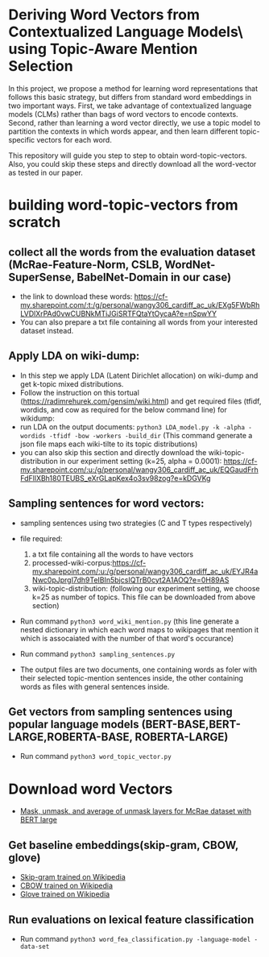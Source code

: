 # Deriving Word Vectors from Contextualized Language Models\\ using Topic-Aware Mention Selection

In this project, we propose a method for learning word representations that follows this basic strategy, but differs from standard word embeddings in two important ways. First, we take advantage of contextualized language models (CLMs) rather than bags of word vectors to encode contexts. Second, rather than learning a word vector directly, we use a topic model to partition the contexts in which words appear, and then learn different topic-specific vectors for each word.

This repository will guide you step to step to obtain word-topic-vectors. Also, you could skip these steps and directly download all the word-vector as tested in our paper. 

# building word-topic-vectors from scratch

## collect all the words from the evaluation dataset (McRae-Feature-Norm, CSLB, WordNet-SuperSense, BabelNet-Domain in our case)

- the link to download these words: https://cf-my.sharepoint.com/:t:/g/personal/wangy306_cardiff_ac_uk/EXg5FWbRhLVDlXrPAd0vwCUBNkMTiJGiSRTFQtaYtOycaA?e=nSpwYY
- You can also prepare a txt file containing all words from your interested dataset instead. 

## Apply LDA on wiki-dump:
- In this step we apply LDA (Latent Dirichlet allocation) on wiki-dump and get k-topic mixed distributions.
- Follow the instruction on this tortual (https://radimrehurek.com/gensim/wiki.html) and get required files (tfidf, wordids, and cow as required for the below command line) for wikidump:
- run LDA on the output documents: `python3 LDA_model.py -k -alpha -wordids -tfidf -bow -workers -build_dir` (This command generate a json file maps each wiki-tilte to its topic distributions)
- you can also skip this section and directly download the wiki-topic-distribution in our experiment setting (k=25, alpha = 0.0001): https://cf-my.sharepoint.com/:u:/g/personal/wangy306_cardiff_ac_uk/EQGaudFrhFdFllXBh180TEUBS_eXrGLapKex4o3sv98zog?e=kDGVKg

## Sampling sentences for word vectors:
- sampling sentences using two strategies (C and T types respectively)
- file required: 
  1. a txt file containing all the words to have vectors
  2. processed-wiki-corpus:https://cf-my.sharepoint.com/:u:/g/personal/wangy306_cardiff_ac_uk/EYJR4aNwc0pJprgI7dh9TeIBIn5bjcsIQTrB0cyt2A1AOQ?e=0H89AS
  3. wiki-topic-distribution: (following our experiment setting, we choose k=25 as number of topics. This file can be downloaded from above section)

- Run command `python3 word_wiki_mention.py`
  (this line generate a nested dictionary in which each word maps to wikipages that mention it which is assocaiated with the number of that word's occurance)
- Run command `python3 sampling_sentences.py` 

- The output files are two documents, one containing words as foler with their selected topic-mention sentences inside, the other containing words as files with general sentences inside.

## Get vectors from sampling sentences using popular language models (BERT-BASE,BERT-LARGE,ROBERTA-BASE, ROBERTA-LARGE)
- Run command `python3 word_topic_vector.py`

# Download word Vectors

- [Mask, unmask, and average of unmask layers for McRae dataset with BERT large](https://filesender.renater.fr/?s=download&token=b3375b5e-78e6-41e0-98cb-b530d4803711)





## Get baseline embeddings(skip-gram, CBOW, glove)
- [Skip-gram trained on Wikipedia](https://cf-my.sharepoint.com/:t:/g/personal/wangy306_cardiff_ac_uk/ERPqned64qRFv-ri5_jN0CIB5z2V7XlKD9I3qm93A80wAw?e=Uu3LvF)
- [CBOW trained on Wikipedia](https://drive.google.com/file/d/171iSHR6GcL3k4IB2JsblHJuifoFarmFZ/view?usp=sharing)
- [Glove trained on Wikipedia](https://cf-my.sharepoint.com/:t:/g/personal/wangy306_cardiff_ac_uk/ESwBA0GD3mRNklhdYVQro08BuBVhLiZRDWX5Lb7uFqialw?e=XDfNnw)

## Run evaluations on lexical feature classification
- Run command `python3 word_fea_classification.py -language-model -data-set`

